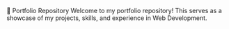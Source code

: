 🎨 Portfolio Repository Welcome to my portfolio repository! This serves as a showcase of my projects, skills, and experience in Web Development.
